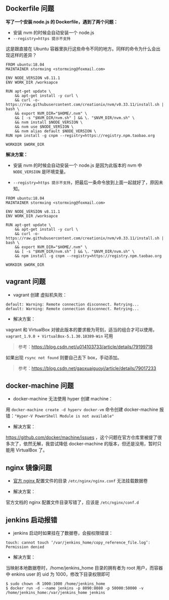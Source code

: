## Dockerfile 问题

**写了一个安装 node.js 的 Dockerfile，遇到了两个问题：**

- 安装 nvm 的时候会自动安装一个 node.js
- `--registry=https 提示不支持`

这是跟直接在 Ubuntu 容器里执行这些命令不同的地方。同样的命令为什么会出现这样的差异？

```
FROM ubuntu:18.04
MAINTAINER stormxing <stormxing@foxmail.com>

ENV NODE_VERSION v8.11.1
ENV WORK_DIR /worksapce

RUN apt-get update \
    && apt-get install -y curl \
    && curl -o- https://raw.githubusercontent.com/creationix/nvm/v0.33.11/install.sh | bash \
    && export NVM_DIR="$HOME/.nvm" \
    && [ -s "$NVM_DIR/nvm.sh" ] && \. "$NVM_DIR/nvm.sh" \
    && nvm install $NODE_VERSION \
    && nvm use $NODE_VERSION \
    && nvm alias default $NODE_VERSION \
RUN npm install -g cnpm --registry=https://registry.npm.taobao.org

WORKDIR $WORK_DIR
```

**解决方案：**

- 安装 nvm 的时候会自动安装一个 node.js 是因为此版本的 nvm 中 `NODE_VERSION` 是环境变量。

- `--registry=https 提示不支持`，把最后一条命令放到上面一起就好了，原因未知。

```
FROM ubuntu:18.04
MAINTAINER stormxing <stormxing@foxmail.com>

ENV NODE_VERSION v8.11.1
ENV WORK_DIR /worksapce

RUN apt-get update \
    && apt-get install -y curl \
    && curl -o- https://raw.githubusercontent.com/creationix/nvm/v0.33.11/install.sh | bash \
    && export NVM_DIR="$HOME/.nvm" \
    && [ -s "$NVM_DIR/nvm.sh" ] && \. "$NVM_DIR/nvm.sh" \
    && npm install -g cnpm --registry=https://registry.npm.taobao.org

WORKDIR $WORK_DIR
```

## vagrant 问题

- vagrant 创建 虚拟机失败：

```
default: Warning: Remote connection disconnect. Retrying...
default: Warning: Remote connection disconnect. Retrying...
```

- 解决方案：

vagrant 和 VirtualBox 对彼此版本的要求极为苛刻，适当的组合才可以使用，`vagrant_1.9.0 + VirtualBox-5.1.30.18389-Win` 可用

>参考：https://blog.csdn.net/u014103733/article/details/79199718

如果出现 `rsync not found` 则要自己去下 box，手动添加。

>参考：https://blog.csdn.net/gaoxuaiguoyi/article/details/79017233

## docker-machine 问题

- docker-machine 无法使用 hyper 创建 machine：

用 `docker-machine create -d hyperv docker-vm` 命令创建 docker-machine 报错：`"Hyper-V PowerShell Module is not available"`

- 解决方案：

https://github.com/docker/machine/issues ，这个问题在官方仓库里被提了很多次了，依然无解，我尝试降低 docker-machine 的版本，但还是没用，暂时只能用 VirtualBox 了。

## nginx 镜像问题

- [官方 nginx ](https://hub.docker.com/_/nginx/)配置文件的目录 `/etc/nginx/nginx.conf` 无法挂载数据卷

- 解决方案：

官方文档的 nginx 配置文件目录写错了，应该是 `/etc/nginx/conf.d`

## jenkins 启动报错

- jenkins 启动时如果挂在了数据卷，会报权限错误：

```
touch: cannot touch ‘/var/jenkins_home/copy_reference_file.log’: Permission denied
```

- 解决方案：

当映射本地数据卷时，/home/jenkins_home 目录的拥有者为 root 用户，而容器中 enkins user 的 uid 为 1000，修改下目录权限即可

```
$ sudo chown -R 1000:1000 /home/jenkins_home
$ docker run -d --name jenkins -p 8090:8080 -p 50000:50000 -v /home/jenkins_home:/var/jenkins_home jenkins
```
